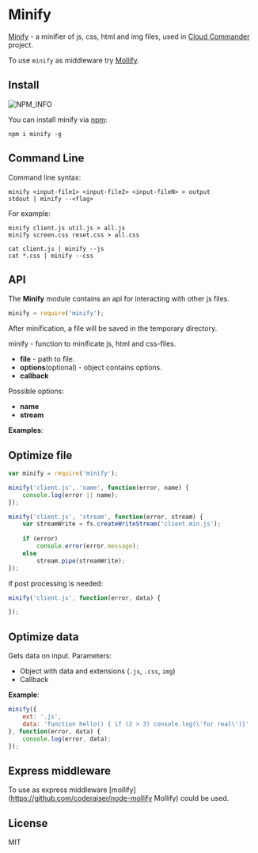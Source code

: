 Minify
===============
[NPM_INFO_IMG]:             https://nodei.co/npm/minify.png?stars

[Minify](http://coderaiser.github.io/minify "Minify") - a minifier of js, css, html and img files,
used in [Cloud Commander](http://cloudcmd.io "Cloud Commander") project.

To use `minify` as middleware try [Mollify](https://github.com/coderaiser/node-mollify "Mollify").

Install
---------------
![NPM_INFO][NPM_INFO_IMG]

You can install minify via [npm](https://www.npmjs.org/):

```
npm i minify -g
```

Command Line
---------------
Command line syntax:

```
minify <input-file1> <input-file2> <input-fileN> > output
stdout | minify --<flag>
```
For example:

```
minify client.js util.js > all.js
minify screen.css reset.css > all.css

cat client.js | minify --js
cat *.css | minify --css
```

API
---------------
The **Minify** module contains an api for interacting with other js files.


```js
minify = require('minify');
```
After minification, a file will be saved in the temporary directory.

minify - function to minificate js, html and css-files.

 - **file**                 - path to file.
 - **options**(optional)    - object contains options.
 - **callback**

Possible options:
 - **name**
 - **stream**

**Examples**:

## Optimize file
```js
var minify = require('minify');

minify('client.js', 'name', function(error, name) {
    console.log(error || name);
});
```

```js
minify('client.js', 'stream', function(error, stream) {
    var streamWrite = fs.createWriteStream('client.min.js');
    
    if (error)
        console.error(error.message);
    else
        stream.pipe(streamWrite);
});
```

if post processing is needed: 

```js
minify('client.js', function(error, data) {

});
```

## Optimize data
Gets data on input.
Parameters:
- Object with data and extensions (`.js`, `.css`, `img`)
- Callback

**Example**:

```js
minify({
    ext: '.js',
    data: 'function hello() { if (2 > 3) console.log(\'for real\')}'
}, function(error, data) {
    console.log(error, data);
});
```

## Express middleware

To use as express middleware [mollify](https://github.com/coderaiser/node-mollify Mollify) could be used.

License
---------------

MIT

